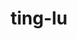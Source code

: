 ---
id: 1003
title: ting-lu
types: [dark,ground]
image: https://raw.githubusercontent.com/PokeAPI/sprites/master/sprites/pokemon/1003.png
---